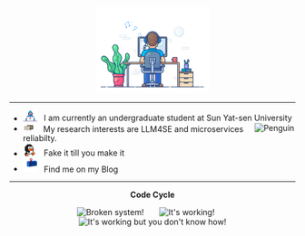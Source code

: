 <div align="center" width="50">

<img src="https://github.com/Jaredddddd/Jaredddddd/blob/main/imgs/dev-working_rounded.gif?raw=true" href="https://github.com/jaredddddd" alt="Workspace"  width="40%"/><br> 

</div>

<hr></hr>


-  <img alt="GIF" src="https://github.com/Jaredddddd/Jaredddddd/blob/main/imgs/Developer.gif" width="25" /> &nbsp; I am currently an undergraduate student at Sun Yat-sen University <img align="right" src="https://raw.githubusercontent.com/Tarikul-Islam-Anik/Animated-Fluent-Emojis/master/Emojis/Animals/Penguin.png" alt="Penguin" width="15%" /><br>
- <img src="https://github.com/Jaredddddd/Jaredddddd/blob/main/imgs/message.gif?raw=true" width="20" />&nbsp;&nbsp;&nbsp; My research interests are LLM4SE and microservices reliabilty. <br>
- <img src="https://github.com/Jaredddddd/Jaredddddd/blob/main/imgs/linux_rounded.gif?raw=true" width="25" />&nbsp;&nbsp; Fake it till you make it <br>
- <img src="https://github.com/Jaredddddd/Jaredddddd/blob/main/imgs/letterbox.gif?raw=true" width="25" /> &nbsp; Find me on my Blog<br>


<div align="center" >
<!-- <a  href="https://github.com/Jaredddddd">

<img src="https://raw.githubusercontent.com/Jaredddddd/profile-summary-cards/master/profile-summary-card-output/nord_dark/3-stats.svg" width="32.5%">
<img src="https://raw.githubusercontent.com/Jaredddddd/profile-summary-cards/master/profile-summary-card-output/nord_dark/1-repos-per-language.svg" width="32.5%">
<img src="https://raw.githubusercontent.com/Jaredddddd/profile-summary-cards/master/profile-summary-card-output/nord_dark/2-most-commit-language.svg" width="32.5%">

</a>

<details>
  <summary>More stats</summary>

<img align="center" src="https://raw.githubusercontent.com/Jaredddddd/profile-summary-cards/master/profile-summary-card-output/nord_dark/0-profile-details.svg" >

</details> -->

<hr></hr>

**Code Cycle**<br>

<img src="https://raw.githubusercontent.com/Tarikul-Islam-Anik/Animated-Fluent-Emojis/master/Emojis/Smilies/Face%20with%20Spiral%20Eyes.png" width="10%" alt="Broken system!"/>
&nbsp;&nbsp;&nbsp;&nbsp;&nbsp;
<img src="https://raw.githubusercontent.com/Tarikul-Islam-Anik/Animated-Fluent-Emojis/master/Emojis/Smilies/Relieved%20Face.png" width="10%" alt="It's working!"/>
&nbsp;&nbsp;&nbsp;&nbsp;&nbsp;
<img src="https://raw.githubusercontent.com/Tarikul-Islam-Anik/Animated-Fluent-Emojis/master/Emojis/Smilies/Astonished%20Face.png" width="10%" alt="It's working but you don't know how!"/><br>


</div>

